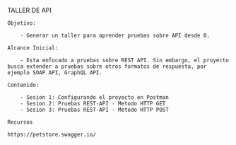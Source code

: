 TALLER DE API 

    Objetivo: 

        - Generar un taller para aprender pruebas sobre API desde 0. 

    Alcance Inicial: 

        - Esta enfocado a pruebas sobre REST API. Sin embargo, el proyecto busca extender a pruebas sobre otros formatos de respuesta, por ejemplo SOAP API, GraphQL API. 

    Contenido: 

        - Sesion 1: Configurando el proyecto en Postman
        - Sesion 2: Pruebas REST-API - Metodo HTTP GET 
        - Sesion 3: Pruebas REST-API - Metodo HTTP POST

    Recursos

    https://petstore.swagger.io/
    
